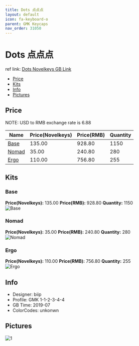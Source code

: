 ```yaml
---
title: Dots 点点点
layout: default
icon: fa-keyboard-o
parent: GMK Keycaps
nav_order: 31050
---
```


# Dots 点点点

ref link: [Dots Novelkeys GB Link](https://novelkeys.xyz/collections/group-buys/products/gmk-dots-gb)

* [Price](#price)
* [Kits](#kits)
* [Info](#info)
* [Pictures](#pictures)


## Price  
NOTE: USD to RMB exchange rate is 6.88

| Name          | Price(Novelkeys)    |  Price(RMB) | Quantity |
| ------------- | ------------ |  ---------- | -------- |
|[Base](#base)|135.00|928.80|1150|
|[Nomad](#nomad)|35.00|240.80|280|
|[Ergo](#ergo)|110.00|756.80|255|


## Kits
### Base
**Price(Novelkeys):** 135.00    **Price(RMB):** 928.80    **Quantity:** 1150  
<img src="{{ 'assets/images/gmk-keycaps/dots/kits_pics/base.jpg' | relative_url }}" alt="Base" class="image featured">

### Nomad
**Price(Novelkeys):** 35.00    **Price(RMB):** 240.80    **Quantity:** 280  
<img src="{{ 'assets/images/gmk-keycaps/dots/kits_pics/nomad.jpg' | relative_url }}" alt="Nomad" class="image featured">

### Ergo
**Price(Novelkeys):** 110.00    **Price(RMB):** 756.80    **Quantity:** 255  
<img src="{{ 'assets/images/gmk-keycaps/dots/kits_pics/ergo.png' | relative_url }}" alt="Ergo" class="image featured">


## Info
* Designer: biip
* Profile: GMK 1-1-2-3-4-4
* GB Time: 2019-07
* ColorCodes: unkonwn 


## Pictures
<img src="{{ 'assets/images/gmk-keycaps/dots/rendering_pics/1.jpg' | relative_url }}" alt="1" class="image featured">


